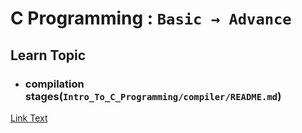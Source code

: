 # C Programming : ` Basic → Advance `

## Learn Topic  
- ### compilation stages(`Intro_To_C_Programming/compiler/README.md`)

[Link Text](README.md)

